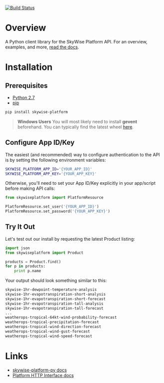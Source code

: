 [![Build Status](https://travis-ci.org/wdtinc/skywise-platform-py.svg?branch=master)](https://travis-ci.org/wdtinc/skywise-platform-py)

# Overview
A Python client library for the SkyWise Platform API. For an overview, examples, and more, [read the docs]().

# Installation

## Prerequisites

- [Python 2.7](https://www.python.org/downloads/)
- [pip](https://pip.pypa.io/en/stable/installing/)

```bash
pip install skywise-platform
```

> **Windows Users**
> You will most likely need to install **gevent** beforehand. You can typically find the latest wheel [here](http://www.lfd.uci.edu/~gohlke/pythonlibs/#gevent).

## Configure App ID/Key
The easiest (and recommended) way to configure authentication to the API is by setting the following environment variables:

```bash
SKYWISE_PLATFORM_APP_ID='{YOUR_APP_ID}'
SKYWISE_PLATFORM_APP_KEY='{YOUR_APP_KEY}'
```

Otherwise, you'll need to set your App ID/Key explicitly in your app/script before making API calls:

```python
from skywiseplatform import PlatformResource

PlatformResource.set_user('{YOUR_APP_ID}')
PlatformResource.set_password('{YOUR_APP_KEY}')
```

## Try It Out
Let's test out our install by requesting the latest Product listing:

```python
import json
from skywiseplatform import Product

products = Product.find()
for p in products:
    print p.name
```

Your output should look something similar to this:

```bash
skywise-1hr-dewpoint-temperature-analysis
skywise-1hr-evapotranspiration-short-analysis
skywise-1hr-evapotranspiration-short-forecast
skywise-1hr-evapotranspiration-tall-analysis
skywise-1hr-evapotranspiration-tall-forecast
...
weatherops-tropical-64kt-wind-probability-forecast
weatherops-tropical-precipitation-forecast
weatherops-tropical-wind-direction-forecast
weatherops-tropical-wind-gust-forecast
weatherops-tropical-wind-speed-forecast
```

# Links
- [skywise-platform-py docs]()
- [Platform HTTP Interface docs]()
